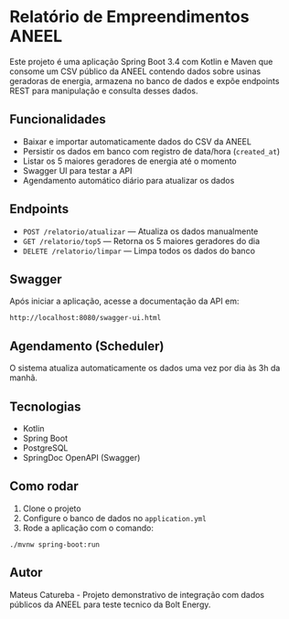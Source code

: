 
# Relatório de Empreendimentos ANEEL

Este projeto é uma aplicação Spring Boot 3.4 com Kotlin e Maven que consome um CSV público da ANEEL contendo dados sobre usinas geradoras de energia, armazena no banco de dados e expõe endpoints REST para manipulação e consulta desses dados.

## Funcionalidades

- Baixar e importar automaticamente dados do CSV da ANEEL
- Persistir os dados em banco com registro de data/hora (`created_at`)
- Listar os 5 maiores geradores de energia até o momento
- Swagger UI para testar a API
- Agendamento automático diário para atualizar os dados

## Endpoints

- `POST /relatorio/atualizar` — Atualiza os dados manualmente
- `GET /relatorio/top5` — Retorna os 5 maiores geradores do dia
- `DELETE /relatorio/limpar` — Limpa todos os dados do banco

## Swagger

Após iniciar a aplicação, acesse a documentação da API em:

```
http://localhost:8080/swagger-ui.html
```

## Agendamento (Scheduler)

O sistema atualiza automaticamente os dados uma vez por dia às 3h da manhã.

## Tecnologias

- Kotlin
- Spring Boot
- PostgreSQL
- SpringDoc OpenAPI (Swagger)

## Como rodar

1. Clone o projeto
2. Configure o banco de dados no `application.yml`
3. Rode a aplicação com o comando:

```
./mvnw spring-boot:run
```

## Autor

Mateus Catureba - Projeto demonstrativo de integração com dados públicos da ANEEL para teste tecnico da Bolt Energy.
